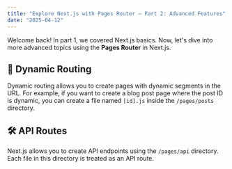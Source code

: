 ```yaml
---
title: "Explore Next.js with Pages Router – Part 2: Advanced Features"
date: "2025-04-12"
---
```


Welcome back! In part 1, we covered Next.js basics. Now, let's dive into more advanced topics using the **Pages Router** in Next.js.

## 🤩 Dynamic Routing

Dynamic routing allows you to create pages with dynamic segments in the URL. For example, if you want to create a blog post page where the post ID is dynamic, you can create a file named `[id].js` inside the `/pages/posts` directory.

## 🛠️ API Routes
Next.js allows you to create API endpoints using the `/pages/api` directory. Each file in this directory is treated as an API route.
